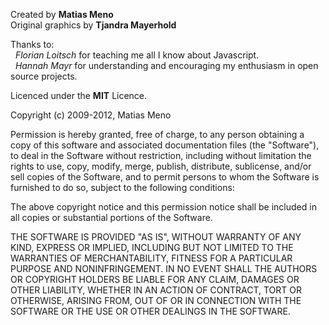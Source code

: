 Created by **Matias Meno**  
Original graphics by **Tjandra Mayerhold**

Thanks to:  
&nbsp;&nbsp;*Florian Loitsch* for teaching me all I know about Javascript.  
&nbsp;&nbsp;*Hannah Mayr* for understanding and encouraging my enthusiasm in open source projects.



Licenced under the **MIT** Licence.

Copyright (c) 2009-2012, Matias Meno


Permission is hereby granted, free of charge, to any person obtaining a copy
of this software and associated documentation files (the "Software"), to deal
in the Software without restriction, including without limitation the rights
to use, copy, modify, merge, publish, distribute, sublicense, and/or sell
copies of the Software, and to permit persons to whom the Software is
furnished to do so, subject to the following conditions:

The above copyright notice and this permission notice shall be included in
all copies or substantial portions of the Software.

THE SOFTWARE IS PROVIDED "AS IS", WITHOUT WARRANTY OF ANY KIND, EXPRESS OR
IMPLIED, INCLUDING BUT NOT LIMITED TO THE WARRANTIES OF MERCHANTABILITY,
FITNESS FOR A PARTICULAR PURPOSE AND NONINFRINGEMENT. IN NO EVENT SHALL THE
AUTHORS OR COPYRIGHT HOLDERS BE LIABLE FOR ANY CLAIM, DAMAGES OR OTHER
LIABILITY, WHETHER IN AN ACTION OF CONTRACT, TORT OR OTHERWISE, ARISING FROM,
OUT OF OR IN CONNECTION WITH THE SOFTWARE OR THE USE OR OTHER DEALINGS IN
THE SOFTWARE.

